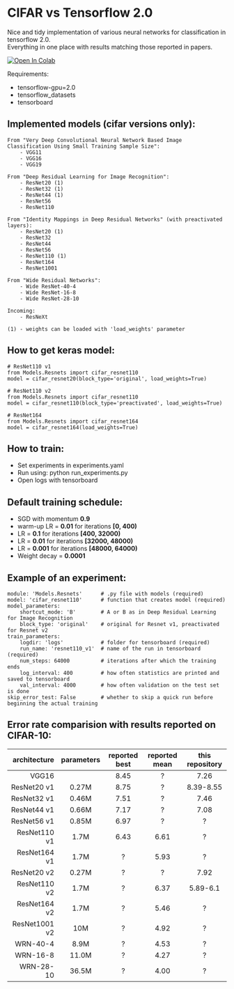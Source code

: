 # CIFAR vs Tensorflow 2.0

Nice and tidy implementation of various neural networks for classification in tensorflow 2.0. \
Everything in one place with results matching those reported in papers.


[![Open In Colab](https://colab.research.google.com/assets/colab-badge.svg)](https://colab.research.google.com/github/gahaalt/cifar-vs-tensorflow2/blob/master/Playground.ipynb)

Requirements:
- tensorflow-gpu=2.0
- tensorflow_datasets
- tensorboard

## Implemented models (cifar versions only):
```
From "Very Deep Convolutional Neural Network Based Image Classification Using Small Training Sample Size":
    - VGG11
    - VGG16
    - VGG19

From "Deep Residual Learning for Image Recognition":
    - ResNet20 (1)
    - ResNet32 (1)
    - ResNet44 (1)
    - ResNet56
    - ResNet110

From "Identity Mappings in Deep Residual Networks" (with preactivated layers):
    - ResNet20 (1)
    - ResNet32
    - ResNet44
    - ResNet56
    - ResNet110 (1)
    - ResNet164
    - ResNet1001
    
From "Wide Residual Networks":
    - Wide ResNet-40-4
    - Wide ResNet-16-8
    - Wide ResNet-28-10
    
Incoming:
    - ResNeXt
    
(1) - weights can be loaded with 'load_weights' parameter
```

## How to get keras model:
```
# ResNet110 v1
from Models.Resnets import cifar_resnet110
model = cifar_resnet20(block_type='original', load_weights=True)

# ResNet110 v2
from Models.Resnets import cifar_resnet110
model = cifar_resnet110(block_type='preactivated', load_weights=True)

# ResNet164
from Models.Resnets import cifar_resnet164
model = cifar_resnet164(load_weights=True)
```

## How to train:
- Set experiments in experiments.yaml
- Run using: python run_experiments.py
- Open logs with tensorboard

## Default training schedule:
- SGD with momentum **0.9**
- warm-up LR = **0.01** for iterations **[0, 400)**
- LR = **0.1** for iterations **[400, 32000)**
- LR = **0.01** for iterations **[32000, 48000)**
- LR = **0.001** for iterations **[48000, 64000)**
- Weight decay = **0.0001**

## Example of an experiment:
```
module: 'Models.Resnets'      # .py file with models (required)
model: 'cifar_resnet110'      # function that creates model (required)
model_parameters:
    shortcut_mode: 'B'        # A or B as in Deep Residual Learning for Image Recognition
    block_type: 'original'    # original for Resnet v1, preactivated for Resnet v2
train_parameters:
    logdir: 'logs'            # folder for tensorboard (required)
    run_name: 'resnet110_v1'  # name of the run in tensorboard (required)
    num_steps: 64000          # iterations after which the training ends
    log_interval: 400         # how often statistics are printed and saved to tensorboard
    val_interval: 4000        # how often validation on the test set is done
skip_error_test: False        # whether to skip a quick run before beginning the actual training
```


## Error rate comparision with results reported on CIFAR-10:

| architecture | parameters | reported best | reported mean | this repository |
| ---: | :---: | :---: | :---: | :---: |
| VGG16 | | 8.45 | ? | 7.26 |
| ResNet20 v1 | 0.27M | 8.75 | ? | 8.39-8.55 |
| ResNet32 v1 | 0.46M | 7.51 | ? | 7.46 |
| ResNet44 v1 | 0.66M | 7.17 | ? | 7.08 |
| ResNet56 v1 | 0.85M | 6.97 | ? | ? |
| ResNet110 v1 | 1.7M | 6.43 | 6.61 | ? |
| ResNet164 v1 | 1.7M | ? | 5.93 | ? |
| ResNet20 v2 | 0.27M | ? | ? | 7.92 |
| ResNet110 v2 | 1.7M | ? | 6.37 | 5.89-6.1 |
| ResNet164 v2 | 1.7M | ? | 5.46 | ? |
| ResNet1001 v2 | 10M | ? | 4.92 | ? |
| WRN-40-4 | 8.9M | ? | 4.53 | ? |
| WRN-16-8 | 11.0M | ? | 4.27 | ? |
| WRN-28-10 | 36.5M | ? | 4.00 | ? |
